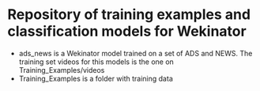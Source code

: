 # Repository of training examples and classification models for Wekinator

- ads_news is a Wekinator model trained on a set of ADS and NEWS. The training set videos for this models is the one on Training_Examples/videos
- Training_Examples is a folder with training data 

